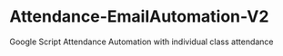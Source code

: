 # Attendance-EmailAutomation-V2
Google Script Attendance Automation with individual class attendance
